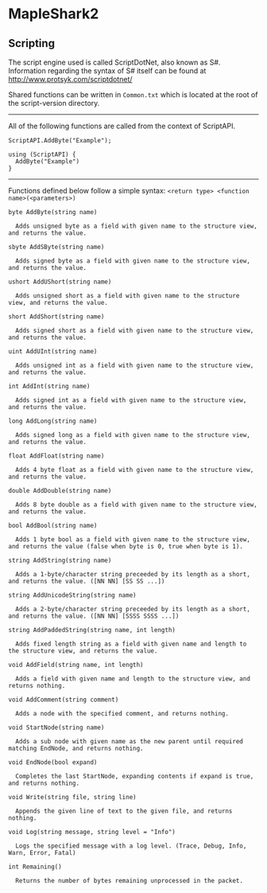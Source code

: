 ﻿MapleShark2
=========

## Scripting

The script engine used is called ScriptDotNet, also known as S#.
Information regarding the syntax of S# itself can be found at http://www.protsyk.com/scriptdotnet/

Shared functions can be written in `Common.txt` which is located at the root of the script-version directory.

---

All of the following functions are called from the context of ScriptAPI.

```
ScriptAPI.AddByte("Example");
```

```
using (ScriptAPI) {
  AddByte("Example")
}
```

---

Functions defined below follow a simple syntax: `<return type> <function name>(<parameters>)`

```
byte AddByte(string name)

  Adds unsigned byte as a field with given name to the structure view, and returns the value.
  
sbyte AddSByte(string name)

  Adds signed byte as a field with given name to the structure view, and returns the value.

ushort AddUShort(string name)

  Adds unsigned short as a field with given name to the structure view, and returns the value.

short AddShort(string name)

  Adds signed short as a field with given name to the structure view, and returns the value.

uint AddUInt(string name)

  Adds unsigned int as a field with given name to the structure view, and returns the value.

int AddInt(string name)

  Adds signed int as a field with given name to the structure view, and returns the value.
  
long AddLong(string name)

  Adds signed long as a field with given name to the structure view, and returns the value.

float AddFloat(string name)

  Adds 4 byte float as a field with given name to the structure view, and returns the value.

double AddDouble(string name)

  Adds 8 byte double as a field with given name to the structure view, and returns the value.

bool AddBool(string name)

  Adds 1 byte bool as a field with given name to the structure view, and returns the value (false when byte is 0, true when byte is 1).

string AddString(string name)

  Adds a 1-byte/character string preceeded by its length as a short, and returns the value. ([NN NN] [SS SS ...])
  
string AddUnicodeString(string name)

  Adds a 2-byte/character string preceeded by its length as a short, and returns the value. ([NN NN] [SSSS SSSS ...])

string AddPaddedString(string name, int length)

  Adds fixed length string as a field with given name and length to the structure view, and returns the value.

void AddField(string name, int length)

  Adds a field with given name and length to the structure view, and returns nothing.
  
void AddComment(string comment)

  Adds a node with the specified comment, and returns nothing.

void StartNode(string name)

  Adds a sub node with given name as the new parent until required matching EndNode, and returns nothing.

void EndNode(bool expand)

  Completes the last StartNode, expanding contents if expand is true, and returns nothing.

void Write(string file, string line)

  Appends the given line of text to the given file, and returns nothing.
  
void Log(string message, string level = "Info")

  Logs the specified message with a log level. (Trace, Debug, Info, Warn, Error, Fatal)
  
int Remaining()

  Returns the number of bytes remaining unprocessed in the packet.
```
